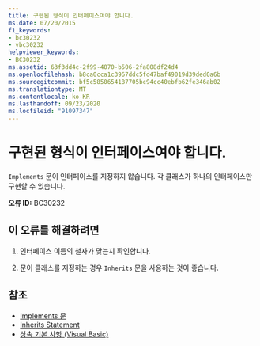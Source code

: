 ```yaml
---
title: 구현된 형식이 인터페이스여야 합니다.
ms.date: 07/20/2015
f1_keywords:
- bc30232
- vbc30232
helpviewer_keywords:
- BC30232
ms.assetid: 63f3dd4c-2f99-4070-b506-2fa808df24d4
ms.openlocfilehash: b8ca0cca1c3967ddc5fd47baf49019d39ded0a6b
ms.sourcegitcommit: bf5c5850654187705bc94cc40ebfb62fe346ab02
ms.translationtype: MT
ms.contentlocale: ko-KR
ms.lasthandoff: 09/23/2020
ms.locfileid: "91097347"
---
```

# <a name="implemented-type-must-be-an-interface"></a>구현된 형식이 인터페이스여야 합니다.

`Implements` 문이 인터페이스를 지정하지 않습니다. 각 클래스가 하나의 인터페이스만 구현할 수 있습니다.  
  
 **오류 ID:** BC30232  
  
## <a name="to-correct-this-error"></a>이 오류를 해결하려면  
  
1. 인터페이스 이름의 철자가 맞는지 확인합니다.  
  
2. 문이 클래스를 지정하는 경우 `Inherits` 문을 사용하는 것이 좋습니다.  
  
## <a name="see-also"></a>참조

- [Implements 문](../language-reference/statements/implements-statement.md)
- [Inherits Statement](../language-reference/statements/inherits-statement.md)
- [상속 기본 사항 (Visual Basic)](../programming-guide/language-features/objects-and-classes/inheritance-basics.md)

